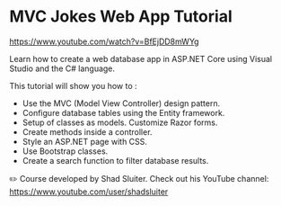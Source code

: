 ﻿# MVC Jokes Web App Tutorial

https://www.youtube.com/watch?v=BfEjDD8mWYg

Learn how to create a web database app in ASP.NET Core using Visual Studio and the C# language.

This tutorial will show you how to :
- Use the MVC (Model View Controller) design pattern.
- Configure database tables using the Entity framework.
- Setup of classes as models. Customize Razor forms.
- Create methods inside a controller.
- Style an ASP.NET page with CSS.
- Use Bootstrap classes.
- Create a search function to filter database results.

✏️ Course developed by Shad Sluiter. Check out his YouTube channel: https://www.youtube.com/user/shadsluiter